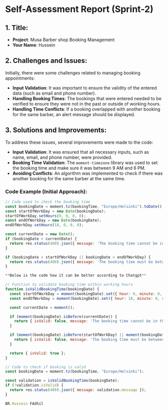 # Self-Assessment Report (Sprint-2)

## 1. Title:
- **Project**: Musa Barber shop Booking Management
- **Your Name**: Hussein

## 2. Challenges and Issues:

Initially, there were some challenges related to managing booking appointments:
- **Input Validation**: It was important to ensure the validity of the entered data (such as email and phone number).
- **Handling Booking Times**: The bookings that were entered needed to be verified to ensure they were not in the past or outside of working hours.
- **Handling Time Conflicts**: If a booking overlapped with another booking for the same barber, an alert message should be displayed.

## 3. Solutions and Improvements:

To address these issues, several improvements were made to the code:
- **Input Validation**: It was ensured that all necessary inputs, such as name, email, and phone number, were provided.
- **Booking Time Validation**: The `moment-timezone` library was used to set the booking time and make sure it was between 9 AM and 6 PM.
- **Avoiding Conflicts**: An algorithm was implemented to check if there was another booking for the same barber at the same time.

### Code Example (Initial Approach):

```js 
// Code used to check the booking time
const bookingDate = moment.tz(bookingTime, "Europe/Helsinki").toDate();
const startOfWorkDay = new Date(bookingDate);
startOfWorkDay.setHours(9, 0, 0, 0);
const endOfWorkDay = new Date(bookingDate);
endOfWorkDay.setHours(18, 0, 0, 0);

const currentDate = new Date();
if (bookingDate < currentDate) {
  return res.status(400).json({ message: 'The booking time cannot be in the past.' });
}

if (bookingDate < startOfWorkDay || bookingDate > endOfWorkDay) {
  return res.status(400).json({ message: 'The booking time must be between 9 AM and 6 PM. Thank you!' });
}

**Below is the code how it can be better according to Chatgpt**

// Function to validate booking time within working hours
function isValidBookingTime(bookingDate) {
  const startOfWorkDay = moment(bookingDate).set({ hour: 9, minute: 0, second: 0, millisecond: 0 });
  const endOfWorkDay = moment(bookingDate).set({ hour: 18, minute: 0, second: 0, millisecond: 0 });

  const currentDate = moment();

  if (moment(bookingDate).isBefore(currentDate)) {
    return { isValid: false, message: 'The booking time cannot be in the past.' };
  }

  if (moment(bookingDate).isBefore(startOfWorkDay) || moment(bookingDate).isAfter(endOfWorkDay)) {
    return { isValid: false, message: 'The booking time must be between 9 AM and 6 PM.' };
  }

  return { isValid: true };
}

// Code to check if booking is valid
const bookingDate = moment.tz(bookingTime, "Europe/Helsinki");

const validation = isValidBookingTime(bookingDate);
if (!validation.isValid) {
  return res.status(400).json({ message: validation.message });
}

BR.Hussein FAdhil